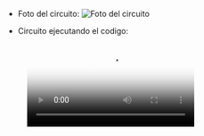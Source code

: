 * Foto del circuito:
![Foto del circuito](https://github.com/mariano-perez09/Ejercicios2021-Info2-Perez/Ej10-Display7Segmentos/Media/foto.png)

* Circuito ejecutando el codigo:
<!-- blank line -->
<figure class="video_container">
  <video controls="true" allowfullscreen="true" poster="path/to/poster_image.jpg">
    <source src="https://github.com/mariano-perez09/Ejercicios2021-Info2-Perez/Ej10-Display7Segmentos/Media/video.mp4" type="video/mp4">
  </video>
</figure>
<!-- blank line -->